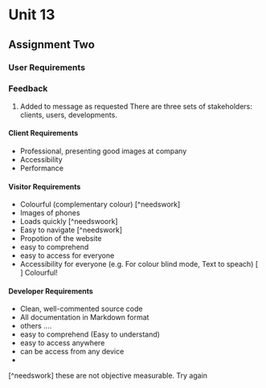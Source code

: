 # Unit 13

## Assignment Two

### User Requirements



### Feedback

1. Added to message as requested
There are three sets of stakeholders: clients, users, developments.

#### Client Requirements

+ Professional, presenting good images at company
+ Accessibility 
+ Performance


#### Visitor Requirements

+ Colourful (complementary colour) [^needswork]
+ Images of phones
+ Loads quickly [^needswoork]
+ Easy to navigate [^needswork]
+ Propotion of the website
+ easy to comprehend
+ easy to access for everyone
+ Accessibility for everyone (e.g. For colour blind mode, Text to speach)
[ ] Colourful!

#### Developer Requirements

 + Clean, well-commented source code
 + All documentation in Markdown format
 + others ....
 + easy to comprehend  (Easy to understand)
 + easy to access anywhere
 + can be access from any device
 + 

 [^needswork] these are not objective measurable. Try again 